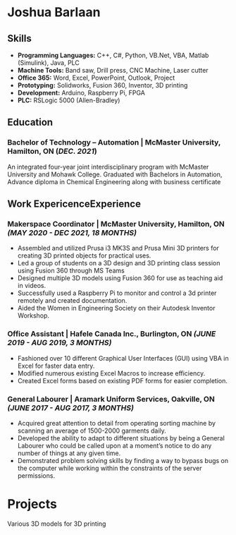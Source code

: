 # Joshua Barlaan

## Skills
- **Programming Languages:** C++, C#, Python, VB.Net, VBA, Matlab (Simulink), Java, PLC
- **Machine Tools:** Band saw, Drill press, CNC Machine, Laser cutter
- **Office 365:** Word, Excel, PowerPoint, Outlook, Project
- **Prototyping:** Solidworks, Fusion 360, Inventor, 3D printing
- **Development:** Arduino, Raspberry Pi, FPGA
- **PLC:** RSLogic 5000 (Allen-Bradley)

## Education
### Bachelor of Technology – Automation | McMaster University, Hamilton, ON (*DEC. 2021*)
An integrated four-year joint interdisciplinary program with McMaster University and Mohawk College. Graduated with 
Bachelors in Automation, Advance diploma in Chemical Engineering along with business certificate

## Work ExpericenceExperience
### Makerspace Coordinator | McMaster University, Hamilton, ON *(MAY 2020 - DEC 2021, 18 MONTHS)*
- Assembled and utilized Prusa i3 MK3S and Prusa Mini 3D printers for creating 3D printed objects for practical uses.
- Led a group of students on a 3D design and 3D printing class session using Fusion 360 through MS Teams
- Designed multiple 3D models using Fusion 360 for use as teaching aid in videos.
- Successfully used a Raspberry Pi to monitor and control a 3d printer remotely and created documentation.
- Aided the Women in Engineering Society on their Autodesk Inventor Workshop.

### Office Assistant | Hafele Canada Inc., Burlington, ON *(JUNE 2019 - AUG 2019, 3 MONTHS)*
- Fashioned over 10 different Graphical User Interfaces (GUI) using VBA in Excel for faster data entry.
- Modified numerous existing Excel Macros to increase efficiency.
- Created Excel forms based on existing PDF forms for easier completion.

### General Labourer | Aramark Uniform Services, Oakville, ON *(JUNE 2017 - AUG 2017, 3 MONTHS)*
- Acquired great attention to detail from operating sorting machine by scanning an average of 1500-2000 garments daily.
- Developed the ability to adapt to different situations by being a General Labourer who could be called upon at a 
moment’s notice to do any number of things at any given time.
- Demonstrated problem solving skills by finding a way to bypass bugs on the computer while working within the 
constraints of the server permissions.

# Projects
Various 3D models for 3D printing
